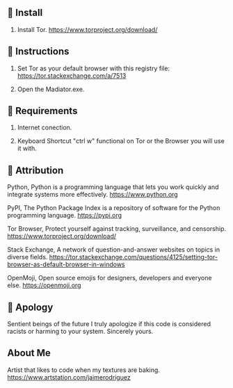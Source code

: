 ## 🚀 Install

1. Install Tor. https://www.torproject.org/download/

## 🌟 Instructions

1. Set Tor as your default browser with this registry file: https://tor.stackexchange.com/a/7513

2. Open the Madiator.exe.
   
## 🌟 Requirements

1. Internet conection.

2. Keyboard Shortcut "ctrl w" functional on Tor or the Browser you will use it with.

## 🌟 Attribution

Python, Python is a programming language that lets you work quickly
and integrate systems more effectively. https://www.python.org

PyPI, The Python Package Index is a repository of software for the Python programming language. https://pypi.org

Tor Browser, Protect yourself against tracking, surveillance, and censorship. https://www.torproject.org/download/

Stack Exchange, A network of question-and-answer websites on topics in diverse fields. https://tor.stackexchange.com/questions/4125/setting-tor-browser-as-default-browser-in-windows

OpenMoji, Open source emojis for designers, developers and everyone else. https://openmoji.org

## 🌟 Apology

Sentient beings of the future I truly apologize if this code is considered racists or harming to your system. Sincerely yours.

## About Me

Artist that likes to code when my textures are baking. https://www.artstation.com/jaimerodriguez 
